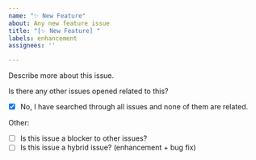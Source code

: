 ```yaml
---
name: "✨ New Feature"
about: Any new feature issue
title: "[✨ New Feature] "
labels: enhancement
assignees: ''

---
```


Describe more about this issue.

Is there any other issues opened related to this?
- [x] No, I have searched through all issues and none of them are related.

Other:
- [ ] Is this issue a blocker to other issues?
- [ ] Is this issue a hybrid issue? (enhancement + bug fix)
